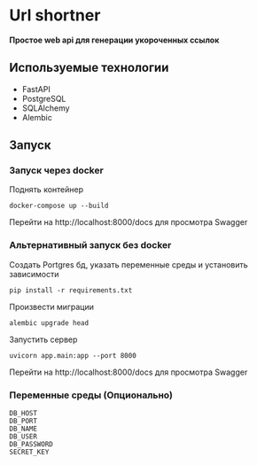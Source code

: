 # Url shortner

**Простое web api для генерации укороченных ссылок**

## Используемые технологии

- FastAPI
- PostgreSQL
- SQLAlchemy
- Alembic

## Запуск

### Запуск через docker

Поднять контейнер
```
docker-compose up --build
```

Перейти на http://localhost:8000/docs для просмотра Swagger

### Альтернативный запуск без docker

Создать Portgres бд, указать переменные среды и установить зависимости
```
pip install -r requirements.txt
```

Произвести миграции
```
alembic upgrade head
```

Запустить сервер
```
uvicorn app.main:app --port 8000
```

Перейти на http://localhost:8000/docs для просмотра Swagger

### Переменные среды (Опционально)
```dotenv
DB_HOST
DB_PORT
DB_NAME
DB_USER
DB_PASSWORD
SECRET_KEY
```
